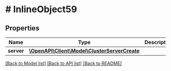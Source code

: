 # # InlineObject59

## Properties

Name | Type | Description | Notes
------------ | ------------- | ------------- | -------------
**server** | [**\OpenAPI\Client\Model\ClusterServerCreate**](ClusterServerCreate.md) |  | [optional]

[[Back to Model list]](../../README.md#models) [[Back to API list]](../../README.md#endpoints) [[Back to README]](../../README.md)
